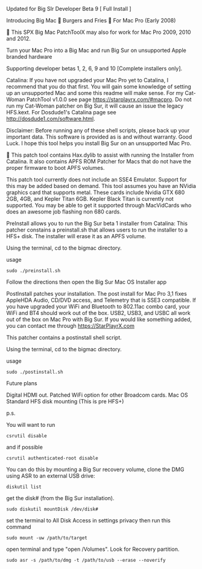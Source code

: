 
Updated for Big SIr Developer Beta 9 [ Full Install ] 

Introducing Big Mac 🍔 Burgers and Fries 🍟 For Mac Pro (Early 2008)

🍔 This SPX Big Mac PatchToolX may also for work for Mac Pro 2009, 2010 and 2012.

Turn your Mac Pro into a Big Mac and run Big Sur on unsupported Apple branded hardware

Supporting developer betas 1, 2, 6, 9 and 10 [Complete installers only].

Catalina:
If you have not upgraded your Mac Pro yet to Catalina, I recommend that you do that first. You will gain some knowledge of setting up an unsupported Mac and some this readme will make sense. For my Cat-Woman PatchTool v1.0.0 see page https://starplayrx.com/#macpro. Do not run my Cat-Woman patcher on Big Sur, it will cause an issue the legacy HFS.kext. For Dosdude1's Catalina page see http://dosdude1.com/software.html.

Disclaimer:
Before running any of these shell scripts, please back up your important data. This software is provided as is and without warranty. Good Luck. I hope this tool helps you install Big Sur on an unsupported Mac Pro.

🍟 This patch tool contains Hax.dylib to assist with running the Installer from Catalina. It also contains APFS ROM Patcher for Macs that do not have the proper firmware to boot APFS volumes.

This patch tool currently does not include an SSE4 Emulator. Support for this may be added based on demand. This tool assumes you have an NVidia graphics card that supports metal. These cards include Nvidia GTX 680 2GB, 4GB, and Kepler Titan 6GB. Kepler Black Titan is currently not supported. You may be able to get it supported through MacVidCards who does an awesome job flashing non 680 cards.

PreInstall allows you to run the Big Sur beta 1 installer from Catalina:
This patcher constains a preinstall.sh that allows users to run the installer to a HFS+ disk. The installer will erase it as an APFS volume.

Using the terminal, cd to the bigmac directory.

usage

`sudo ./preinstall.sh`

Follow the directions then open the Big Sur Mac OS Installer app


PostInstall patches your installation.
The post install for Mac Pro 3,1 fixes AppleHDA Audio, CD/DVD access, and Telemetry that is SSE3 compatible. If you have upgraded your WiFi and Bluetooth to 802.11ac combo card, your WiFi and BT4 should work out of the box. USB2, USB3, and USBC all work out of the box on Mac Pro with Big Sur. If you would like something added, you can contact me through https://StarPlayrX.com

This patcher contains a postinstall shell script.

Using the terminal, cd to the bigmac directory.

usage

`sudo ./postinstall.sh`



Future plans

Digital HDMI out.
Patched WiFi option for other Broadcom cards.
Mac OS Standard HFS disk mounting (This is pre HFS+)

p.s.

You will want to run

`csrutil disable`

and if possible

`csrutil authenticated-root disable`

You can do this by mounting a Big Sur recovery volume, clone the DMG using ASR to an external USB drive:

`diskutil list`

get the disk# (from the Big Sur installation).

`sudo diskutil mountDisk /dev/disk#`

set the terminal to All Disk Access in settings privacy then run this command 

`sudo mount -uw /path/to/target`

open terminal and type "open /Volumes". Look for Recovery partition. 

`sudo asr -s /path/to/dmg -t /path/to/usb --erase --noverify`
